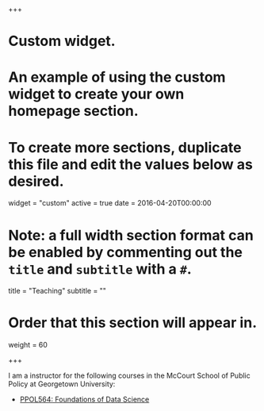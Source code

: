 +++
# Custom widget.
# An example of using the custom widget to create your own homepage section.
# To create more sections, duplicate this file and edit the values below as desired.
widget = "custom"
active = true
date = 2016-04-20T00:00:00

# Note: a full width section format can be enabled by commenting out the `title` and `subtitle` with a `#`.
title = "Teaching"
subtitle = ""

# Order that this section will appear in.
weight = 60

+++

I am a instructor for the following courses in the McCourt School of Public Policy at Georgetown University:

- [PPOL564: Foundations of Data Science](https://myaccess.georgetown.edu/pls/bninbp/bwckctlg.p_disp_course_detail?cat_term_in=201830&subj_code_in=PPOL&crse_numb_in=564#_ga=2.24124858.1210254438.1534021253-1070525037.1531066114)


